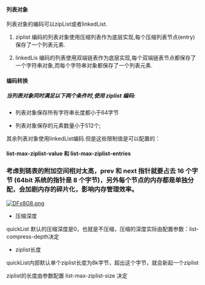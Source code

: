 #### 列表对象

列表对象的编码可以zipList或者linkedList.

1. ziplist 编码的列表对象使用压缩列表作为底层实现,每个压缩列表节点(entry)保存了一个列表元素.

2. linkedLis 编码的列表使用双端链表作为底层实现,每个双端链表节点都保存了一个字符串对象,而每个字符串对象都保存了一个列表元素.

#### 编码转换

##### 当列表对象同时满足以下两个条件时,使用 ziplist 编码:

- 列表对象保存所有字符串长度都小于64字节

- 列表对象保存的元素数量小于512个;

其余列表对象使用linkedList编码.但是这些限制值是可以配置的：

#### list-max-ziplist-value 和 list-max-ziplist-entries 


### 考虑到链表的附加空间相对太高，prev 和 next 指针就要占去 16 个字节 (64bit 系统的指针是 8 个字节)，另外每个节点的内存都是单独分配，会加剧内存的碎片化，影响内存管理效率。

[![DFx8G8.png](https://s3.ax1x.com/2020/11/16/DFx8G8.png)](https://imgchr.com/i/DFx8G8)

- 压缩深度

quickList 默认的压缩深度是0，也就是不压缩，压缩的深度实际由配置参数：list-compress-depth决定

- ziplist长度

quickList内部默认单个ziplist长度为8k字节，超出这个字节，就会新起一个ziplist

ziplist的长度由参数配置 list-max-ziplist-size 决定


























